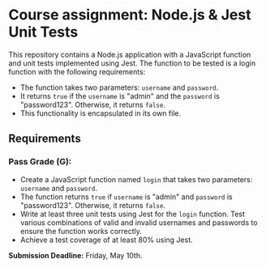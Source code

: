# Course assignment: Node.js & Jest Unit Tests

This repository contains a Node.js application with a JavaScript function and unit tests implemented using Jest. The function to be tested is a login function with the following requirements:

- The function takes two parameters: `username` and `password`.
- It returns `true` if the `username` is "admin" and the `password` is "password123". Otherwise, it returns `false`.
- This functionality is encapsulated in its own file.

## Requirements

### Pass Grade (G):

- Create a JavaScript function named `login` that takes two parameters: `username` and `password`.
- The function returns `true` if `username` is "admin" and `password` is "password123". Otherwise, it returns `false`.
- Write at least three unit tests using Jest for the `login` function. Test various combinations of valid and invalid usernames and passwords to ensure the function works correctly.
- Achieve a test coverage of at least 80% using Jest.

**Submission Deadline:** Friday, May 10th.
